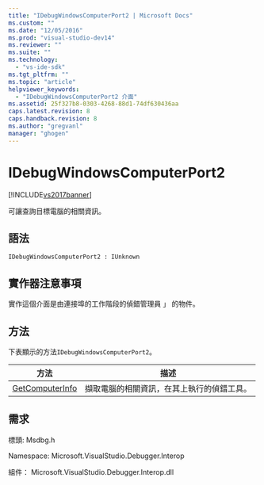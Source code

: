 ```yaml
---
title: "IDebugWindowsComputerPort2 | Microsoft Docs"
ms.custom: ""
ms.date: "12/05/2016"
ms.prod: "visual-studio-dev14"
ms.reviewer: ""
ms.suite: ""
ms.technology: 
  - "vs-ide-sdk"
ms.tgt_pltfrm: ""
ms.topic: "article"
helpviewer_keywords: 
  - "IDebugWindowsComputerPort2 介面"
ms.assetid: 25f327b8-0303-4268-88d1-74df630436aa
caps.latest.revision: 8
caps.handback.revision: 8
ms.author: "gregvanl"
manager: "ghogen"
---
```

# IDebugWindowsComputerPort2
[!INCLUDE[vs2017banner](../../../code-quality/includes/vs2017banner.md)]

可讓查詢目標電腦的相關資訊。  
  
## 語法  
  
```  
IDebugWindowsComputerPort2 : IUnknown  
```  
  
## 實作器注意事項  
 實作這個介面是由連接埠的工作階段的偵錯管理員 」 的物件。  
  
## 方法  
 下表顯示的方法`IDebugWindowsComputerPort2`。  
  
|方法|描述|  
|--------|--------|  
|[GetComputerInfo](../../../extensibility/debugger/reference/idebugwindowscomputerport2-getcomputerinfo.md)|擷取電腦的相關資訊，在其上執行的偵錯工具。|  
  
## 需求  
 標頭: Msdbg.h  
  
 Namespace: Microsoft.VisualStudio.Debugger.Interop  
  
 組件： Microsoft.VisualStudio.Debugger.Interop.dll